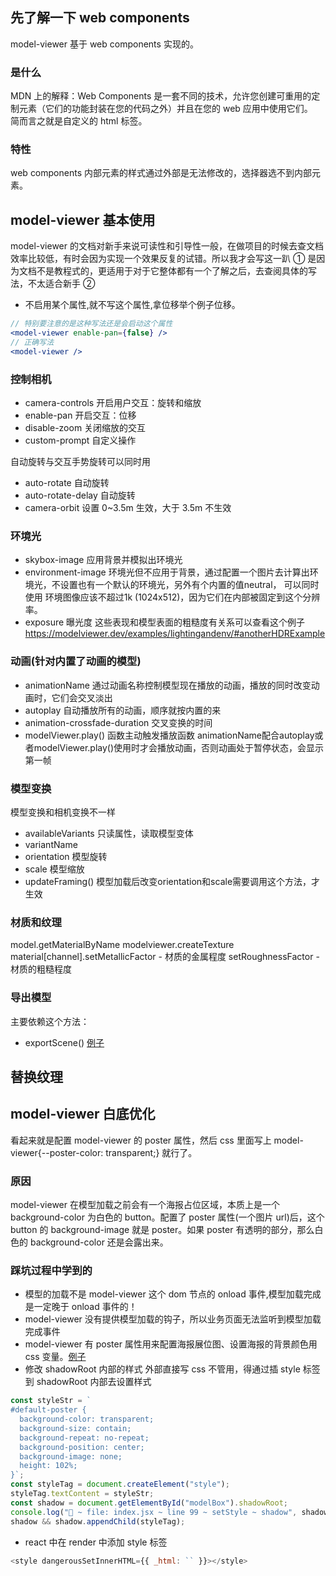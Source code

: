 <!--
 * @Author: 鱼小柔
 * @Date: 2022-06-25 07:30:39
 * @LastEditors: your name
 * @LastEditTime: 2022-06-26 18:45:17
 * @Description: file content
-->

## 先了解一下 web components

model-viewer 基于 web components 实现的。

### 是什么

MDN 上的解释：Web Components 是一套不同的技术，允许您创建可重用的定制元素（它们的功能封装在您的代码之外）并且在您的 web 应用中使用它们。  
简而言之就是自定义的 html 标签。

### 特性

web components 内部元素的样式通过外部是无法修改的，选择器选不到内部元素。

## model-viewer 基本使用

model-viewer 的文档对新手来说可读性和引导性一般，在做项目的时候去查文档效率比较低，有时会因为实现一个效果反复的试错。所以我才会写这一趴 ① 是因为文档不是教程式的，更适用于对于它整体都有一个了解之后，去查阅具体的写法，不太适合新手 ②

- 不启用某个属性,就不写这个属性,拿位移举个例子位移。

```jsx
// 特别要注意的是这种写法还是会启动这个属性
<model-viewer enable-pan={false} />
// 正确写法
<model-viewer />
```

### 控制相机
- camera-controls 开启用户交互：旋转和缩放
- enable-pan 开启交互：位移
- disable-zoom 关闭缩放的交互
- custom-prompt 自定义操作

自动旋转与交互手势旋转可以同时用
- auto-rotate 自动旋转
- auto-rotate-delay 自动旋转
- camera-orbit 设置 0~3.5m 生效，大于 3.5m 不生效

### 环境光
- skybox-image 应用背景并模拟出环境光
- environment-image 环境光但不应用于背景，通过配置一个图片去计算出环境光，不设置也有一个默认的环境光，另外有个内置的值neutral，
可以同时使用
环境图像应该不超过1k (1024x512)，因为它们在内部被固定到这个分辨率。
- exposure 曝光度
这些表现和模型表面的粗糙度有关系可以查看这个例子 https://modelviewer.dev/examples/lightingandenv/#anotherHDRExample

### 动画(针对内置了动画的模型)
- animationName 通过动画名称控制模型现在播放的动画，播放的同时改变动画时，它们会交叉淡出  
- autoplay 自动播放所有的动画，顺序就按内置的来
- animation-crossfade-duration 交叉变换的时间
- modelViewer.play() 函数主动触发播放函数
animationName配合autoplay或者modelViewer.play()使用时才会播放动画，否则动画处于暂停状态，会显示第一帧

### 模型变换
模型变换和相机变换不一样
- availableVariants 只读属性，读取模型变体
- variantName
- orientation 模型旋转
- scale 模型缩放
- updateFraming() 模型加载后改变orientation和scale需要调用这个方法，才生效

### 材质和纹理
model.getMaterialByName
modelviewer.createTexture
material[channel].setMetallicFactor - 材质的金属程度
setRoughnessFactor - 材质的粗糙程度



### 导出模型
主要依赖这个方法：
- exportScene()
[例子](https://modelviewer.dev/examples/scenegraph/#pickMaterialExample)

## 替换纹理

## model-viewer 白底优化

看起来就是配置 model-viewer 的 poster 属性，然后 css 里面写上 model-viewer{--poster-color: transparent;} 就行了。

### 原因

model-viewer 在模型加载之前会有一个海报占位区域，本质上是一个 background-color 为白色的 button。配置了 poster 属性(一个图片 url)后，这个 button 的 background-image 就是 poster。如果 poster 有透明的部分，那么白色的 background-color 还是会露出来。

### 踩坑过程中学到的

- 模型的加载不是 model-viewer 这个 dom 节点的 onload 事件,模型加载完成是一定晚于 onload 事件的！
- model-viewer 没有提供模型加载的钩子，所以业务页面无法监听到模型加载完成事件
- model-viewer 有 poster 属性用来配置海报展位图、设置海报的背景颜色用 css 变量。[例子](https://modelviewer.dev/examples/loading/)
- 修改 shadowRoot 内部的样式
  外部直接写 css 不管用，得通过插 style 标签到 shadowRoot 内部去设置样式

```js
const styleStr = `
#default-poster {
  background-color: transparent;
  background-size: contain;
  background-repeat: no-repeat;
  background-position: center;
  background-image: none;
  height: 102%;
}`;
const styleTag = document.createElement("style");
styleTag.textContent = styleStr;
const shadow = document.getElementById("modelBox").shadowRoot;
console.log("🚀 ~ file: index.jsx ~ line 99 ~ setStyle ~ shadow", shadow);
shadow && shadow.appendChild(styleTag);
```

- react 中在 render 中添加 style 标签

```js
<style dangerousSetInnerHTML={{ _html: `` }}></style>
```
